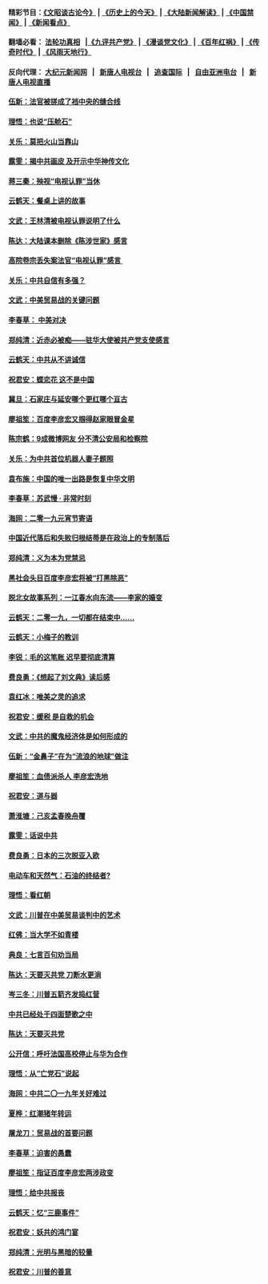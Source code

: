 #### 精彩节目：[《文昭谈古论今》](http://155.138.205.71/wenzhao) | [《历史上的今天》](http://155.138.205.71/today-in-history) | [《大陆新闻解读》](http://155.138.205.71/ntdtv-comedy) | [《中国禁闻》](http://155.138.205.71/ntdtv-news) | [《新闻看点》](http://155.138.205.71/news-insight) 

 #### 翻墙必看： [法轮功真相](http://155.138.205.71:10000/videos/truth.html) &nbsp;&nbsp;|[《九评共产党》](http://155.138.205.71:10000/videos/jiuping) | [《漫谈党文化》](http://155.138.205.71:10000/videos/mtdwh) | [《百年红祸》](http://155.138.205.71:10000/videos/bnhh) | [《传奇时代》](http://155.138.205.71:10000/videos/legend) | [《风雨天地行》](http://155.138.205.71:10000/videos/fytdx) 

 #### 反向代理： [大纪元新闻网](http://155.138.205.71:10080/) &nbsp;&nbsp;|&nbsp;&nbsp; [新唐人电视台](http://155.138.205.71:8000/) &nbsp;&nbsp;|&nbsp;&nbsp; [追查国际](http://155.138.205.71:10010/) &nbsp;&nbsp;|&nbsp;&nbsp; [自由亚洲电台](http://155.138.205.71:9800/) &nbsp;&nbsp;|&nbsp;&nbsp; [新唐人电视直播](http://155.138.205.71/) 

#### [伍新：法官被搓成了裆中央的缝合线](../pages/nsc993/n11070407.md?t=02260637) 

#### [理悟：也说“压舱石”](../pages/nsc993/n11070157.md?t=02260637) 

#### [关乐：莫把火山当靠山](../pages/nsc993/n11068995.md?t=02260637) 

#### [露雯：揭中共画皮 及开示中华神传文化](../pages/nsc993/n11068776.md?t=02260637) 

#### [蒋三秦：殃视“电视认罪”当休](../pages/nsc993/n11068739.md?t=02260637) 

#### [云鹤天：餐桌上讲的故事](../pages/nsc993/n11068720.md?t=02260637) 

#### [文武：王林清被电视认罪说明了什么](../pages/nsc993/n11067393.md?t=02260637) 

#### [陈达：大陆课本删除《陈涉世家》感言](../pages/nsc993/n11067375.md?t=02260637) 

#### [高院卷宗丢失案法官“电视认罪”感言 ](../pages/nsc993/n11067361.md?t=02260637) 

#### [关乐：中共自信有多强？](../pages/nsc993/n11067379.md?t=02260637) 

#### [文武：中美贸易战的关键问题](../pages/nsc993/n11065557.md?t=02260637) 

#### [李春草： 中美对决](../pages/nsc993/n11065537.md?t=02260637) 

#### [郑纯清：近赤必被痴——驻华大使被共产党支使感言](../pages/nsc993/n11065483.md?t=02260637) 

#### [云鹤天：中共从不讲诚信](../pages/nsc993/n11063425.md?t=02260637) 

#### [祝君安：蝶恋花  这不是中国](../pages/nsc993/n11063384.md?t=02260637) 

#### [冀旦：石家庄与延安哪个更红哪个亘古](../pages/nsc993/n11061823.md?t=02260637) 

#### [廖祖笙：百度李彦宏又掴得赵家眼冒金星](../pages/nsc993/n11061663.md?t=02260637) 

#### [陈宗鹤：9成微博网友 分不清公安局和检察院](../pages/nsc993/n11061221.md?t=02260637) 

#### [关乐：为中共首位机器人妻子题照](../pages/nsc993/n11059584.md?t=02260637) 

#### [袁布施：中国的唯一出路是恢复中华文明](../pages/nsc993/n11059626.md?t=02260637) 

#### [李春草：苏武慢 · 非常时刻](../pages/nsc993/n11059601.md?t=02260637) 

#### [海网：二零一九元宵节寄语](../pages/nsc993/n11059559.md?t=02260637) 

#### [中国近代落后和失败归根结蒂是在政治上的专制落后](../pages/nsc993/n11059492.md?t=02260637) 

#### [郑纯清：义为本为党禁忌](../pages/nsc993/n11059333.md?t=02260637) 

#### [黑社会头目百度李彦宏将被“打黑除恶”](../pages/nsc993/n11059139.md?t=02260637) 

#### [脱北女故事系列：一江春水向东流——李家的婚变](../pages/nsc993/n11058783.md?t=02260637) 

#### [云鹤天：二零一九，一切都在结束中……](../pages/nsc993/n11058695.md?t=02260637) 

#### [云鹤天：小梅子的教训](../pages/nsc993/n11058601.md?t=02260637) 

#### [李锐：毛的这笔账 迟早要彻底清算](../pages/nsc993/n11054514.md?t=02260637) 

#### [费良勇：《想起了刘文典》读后感](../pages/nsc993/n11054408.md?t=02260637) 

#### [袁红冰：唯美之灵的追求](../pages/nsc993/n11052800.md?t=02260637) 

#### [祝君安：缓税 是自救的机会](../pages/nsc993/n11052714.md?t=02260637) 

#### [文武：中共的魔鬼经济体是如何形成的](../pages/nsc993/n11051908.md?t=02260637) 

#### [伍新：“金鼻子”在为“流浪的地球”做注](../pages/nsc993/n11051603.md?t=02260637) 

#### [廖祖笙：血债派杀人 李彦宏洗地](../pages/nsc993/n11051397.md?t=02260637) 

#### [祝君安：道与器](../pages/nsc993/n11050653.md?t=02260637) 

#### [萧淮塘：己亥孟春晚舟覆](../pages/nsc993/n11050615.md?t=02260637) 

#### [露雯：话说中共](../pages/nsc993/n11050549.md?t=02260637) 

#### [费良勇：日本的三次脱亚入欧](../pages/nsc993/n11050067.md?t=02260637) 

#### [电动车和天然气：石油的终结者?](../pages/nsc993/n11047401.md?t=02260637) 

#### [理悟：看红朝](../pages/nsc993/n11047368.md?t=02260637) 

#### [文武：川普在中美贸易谈判中的艺术](../pages/nsc993/n11047216.md?t=02260637) 

#### [红佛：当大学不如青楼](../pages/nsc993/n11046910.md?t=02260637) 

#### [典良：七言百句劝当局](../pages/nsc993/n11046467.md?t=02260637) 

#### [陈达：天要灭共党 刀断水更淌](../pages/nsc993/n11045758.md?t=02260637) 

#### [岑三冬：川普五箭齐发捣红营](../pages/nsc993/n11045729.md?t=02260637) 

#### [中共已经处于四面楚歌之中](../pages/nsc993/n11044959.md?t=02260637) 

#### [陈达：天要灭共党](../pages/nsc993/n11043924.md?t=02260637) 

#### [公开信：呼吁法国高校停止与华为合作](../pages/nsc993/n11042967.md?t=02260637) 

#### [理悟：从“亡党石”说起](../pages/nsc993/n11042524.md?t=02260637) 

#### [海网：中共二〇一九年关好难过](../pages/nsc993/n11041415.md?t=02260637) 

#### [夏桦：红潮猪年转运](../pages/nsc993/n11041337.md?t=02260637) 

#### [屠龙刀：贸易战的首要问题](../pages/nsc993/n11040283.md?t=02260637) 

#### [李春草：迫害的愚蠢](../pages/nsc993/n11036601.md?t=02260637) 

#### [廖祖笙：指证百度李彦宏两涉政变](../pages/nsc993/n11036579.md?t=02260637) 

#### [理悟：给中共报丧](../pages/nsc993/n11036501.md?t=02260637) 

#### [云鹤天：忆“三鹿事件”](../pages/nsc993/n11036466.md?t=02260637) 

#### [祝君安：妖共的鸿门宴](../pages/nsc993/n11035387.md?t=02260637) 

#### [郑纯清：光明与黑暗的较量](../pages/nsc993/n11035337.md?t=02260637) 

#### [祝君安：川普的善意](../pages/nsc993/n11032077.md?t=02260637) 

